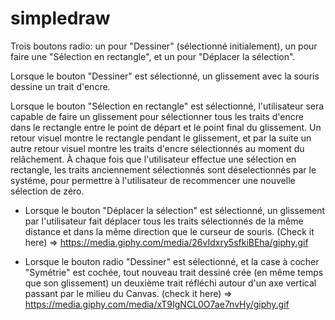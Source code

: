 # simpledraw

 Trois boutons radio: un pour "Dessiner" (sélectionné initialement), un pour faire une "Sélection en rectangle", et un pour "Déplacer la sélection".

Lorsque le bouton "Dessiner" est sélectionné, un glissement avec la souris dessine un trait d'encre.

Lorsque le bouton "Sélection en rectangle" est sélectionné, l'utilisateur sera capable de faire un glissement pour sélectionner tous les traits d'encre dans le rectangle entre le point de départ et le point final du glissement. Un retour visuel montre le rectangle pendant le glissement, et par la suite un autre retour visuel montre les traits d'encre sélectionnés au moment du relâchement. À chaque fois que l'utilisateur effectue une sélection en rectangle, les traits anciennement sélectionnés sont déselectionnés par le systéme, pour permettre à l'utilisateur de recommencer une nouvelle sélection de zéro.

- Lorsque le bouton "Déplacer la sélection" est sélectionné, un glissement par l'utilisateur fait déplacer tous les traits sélectionnés de la même distance et dans la même direction que le curseur de souris.  (Check it here) => https://media.giphy.com/media/26vIdxry5sfkiBEha/giphy.gif


- Lorsque le bouton radio "Dessiner" est sélectionné, et la case à cocher "Symétrie" est cochée, tout nouveau trait dessiné crée (en même temps que son glissement) un deuxième trait réfléchi autour d'un axe vertical passant par le milieu du Canvas. (check it here) => https://media.giphy.com/media/xT9IgNCL0O7ae7nvHy/giphy.gif
